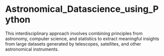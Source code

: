 # Astronomical_Datascience_using_Python
This interdisciplinary approach involves combining principles from astronomy, computer science, and statistics to extract meaningful insights from large datasets generated by telescopes, satellites, and other astronomical instruments.
